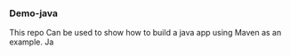 ### Demo-java ####
This repo Can be used to show how to build a java app using Maven as an example. Ja

